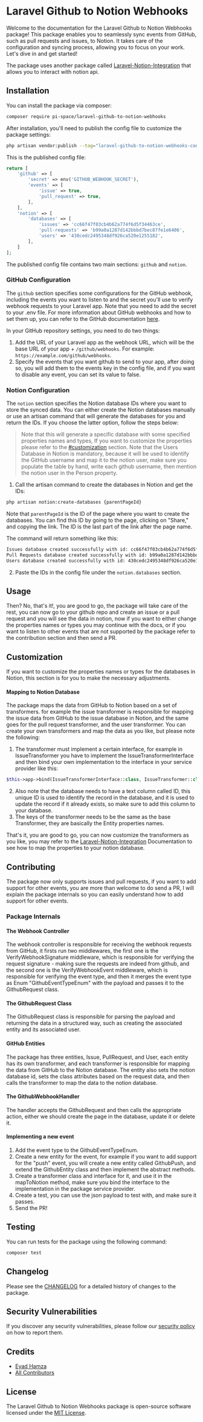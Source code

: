 # Laravel Github to Notion Webhooks

Welcome to the documentation for the Laravel Github to Notion Webhooks package! This package enables you to seamlessly sync events from GitHub, such as pull requests and issues, to Notion. It takes care of the configuration and syncing process, allowing you to focus on your work. Let's dive in and get started!

The package uses another package called [Laravel-Notion-Integration](https://github.com/Eyadhamza/Laravel-Notion-Integration) that allows you to interact with notion api.

## Installation

You can install the package via composer:

```bash
composer require pi-space/laravel-github-to-notion-webhooks
```

After installation, you'll need to publish the config file to customize the package settings:

```bash
php artisan vendor:publish --tag="laravel-github-to-notion-webhooks-config"
```
This is the published config file:

```php
return [
    'github' => [
        'secret' => env('GITHUB_WEBHOOK_SECRET'),
        'events' => [
            'issue' => true,
            'pull_request' => true,
        ],
    ],
    'notion' => [
        'databases' => [
            'issues' => 'cc66f47f03cb4b62a774f6d5f34463ce',
            'pull-requests' => 'b99a0a1287d142bbbd7bec87fe1e6406',
            'users' => '430cedc2495348df926ca520e1255182',
        ],
    ]
];

```

The published config file contains two main sections: `github` and `notion`.

### GitHub Configuration

The `github` section specifies some configurations for the GitHub webhook, including the events you want to listen to and the secret you'll use to verify webhook requests to your Laravel app.
Note that you need to add the secret to your .env file. 
For more information about GitHub webhooks and how to set them up, you can refer to the GitHub documentation [here](https://docs.github.com/en/developers/webhooks-and-events/about-webhooks).

In your GitHub repository settings, you need to do two things:
1. Add the URL of your Laravel app as the webhook URL, which will be the base URL of your app + `/github/webhooks`. For example: `https://example.com/github/webhooks`.
2. Specify the events that you want github to send to your app, after doing so, you will add them to the events key in the config file, and if you want to disable any event, you can set its value to false.

### Notion Configuration

The `notion` section specifies the Notion database IDs where you want to store the synced data. You can either create the Notion databases manually or use an artisan command that will generate the databases for you and return the IDs. If you choose the latter option, follow the steps below:
> Note that this will generate a specific database with some specified properties names and types, If you want to customize the properties please refer to the [#customization](#customization) section.
> Note that the Users Database in Notion is mandatory, because it will be used to identify the GitHub username and map it to the notion user, make sure you populate the table by hand, write each github username, then mention the notion user in the Person property.
1. Call the artisan command to create the databases in Notion and get the IDs:

```bash
php artisan notion:create-databases {parentPageId}
```

Note that `parentPageId` is the ID of the page where you want to create the databases. You can find this ID by going to the page, clicking on "Share," and copying the link. The ID is the last part of the link after the page name.

The command will return something like this:

```bash
Issues database created successfully with id: cc66f47f03cb4b62a774f6d5f34463ce
Pull Requests database created successfully with id: b99a0a1287d142bbbd7bec87fe1e6406
Users database created successfully with id: 430cedc2495348df926ca520e1255182
```
2. Paste the IDs in the config file under the `notion.databases` section.

## Usage

Then?
No, that's it!, you are good to go, the package will take care of the rest, you can now go to your github repo and create an issue or a pull request and you will see the data in notion, now if you want to either change the properties names or types you may continue with the docs, or if you want to listen to other events that are not supported by the package refer to the contribution section and then send a PR.


## Customization

If you want to customize the properties names or types for the databases in Notion, this section is for you to make the necessary adjustments.

#### Mapping to Notion Database
The package maps the data from GitHub to Notion based on a set of transformers. for example the issue transformer is responsible for mapping the issue data from GitHub to the issue database in Notion, and the same goes for the pull request transformer, and the user transformer.
You can create your own transformers and map the data as you like, but please note the following:
1. The transformer must implement a certain interface, for example in IssueTransformer you have to implement the IssueTransformerInterface and then bind your own implementation to the interface in your service provider like this:
```php
$this->app->bind(IssueTransformerInterface::class, IssueTransformer::class);
```
2. Also note that the database needs to have a text column called ID, this unique ID is used to identify the record in the database, and it is used to update the record if it already exists, so make sure to add this column to your database.
3. The keys of the transformer needs to be the same as the base Transformer, they are basically the Entity properties names. 

That's it, you are good to go, you can now customize the transformers as you like, you may refer to the [Laravel-Notion-Integration](https://github.com/Eyadhamza/Laravel-Notion-Integration) Documentation to see how to map the properties to your notion database.

## Contributing
The package now only supports issues and pull requests, if you want to add support for other events, you are more than welcome to do send a PR, I will explain the package internals so you can easily understand how to add support for other events.

### Package Internals

#### The Webhook Controller
The webhook controller is responsible for receiving the webhook requests from GitHub, it firsts run two middlewares, the first one is the VerifyWebhookSignature middleware, which is responsible for verifying the request signature - making sure the requests are indeed from github, and the second one is the VerifyWebhookEvent middleware, which is responsible for verifying the event type, and then it merges the event type as Enum "GithubEventTypeEnum" with the payload and passes it to the GithubRequest class.

#### The GithubRequest Class
The GithubRequest class is responsible for parsing the payload and returning the data in a structured way, such as creating the associated entity and its associated user.

#### GitHub Entities
The package has three entities, Issue, PullRequest, and User, each entity has its own transformer, and each transformer is responsible for mapping the data from GitHub to the Notion database.
The entity also sets the notion database id, sets the class attributes based on the request data, and then calls the transformer to map the data to the notion database.

#### The GithubWebhookHandler
The handler accepts the GithubRequest and then calls the appropriate action, either we should create the page in the database, update it or delete it.

#### Implementing a new event
1. Add the event type to the GithubEventTypeEnum.
2. Create a new entity for the event, for example if you want to add support for the "push" event, you will create a new entity called GithubPush, and extend the GithubEntity class and then implement the abstract methods.
3. Create a transformer class and interface for it, and use it in the mapToNotion method, make sure you bind the interface to the implementation in the package service provider.
4. Create a test, you can use the json payload to test with, and make sure it passes.
5. Send the PR!

## Testing

You can run tests for the package using the following command:

```bash
composer test
```

## Changelog

Please see the [CHANGELOG](CHANGELOG.md) for a detailed history of changes to the package.

## Security Vulnerabilities

If you discover any security vulnerabilities, please follow our [security policy](../../security/policy) on how to report them.

## Credits

- [Eyad Hamza](https://github.com/Eyadhamza)
- [All Contributors](../../contributors)

## License

The Laravel Github to Notion Webhooks package is open-source software licensed under the [MIT License](LICENSE.md).
